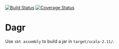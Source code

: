 [![Build Status](https://travis-ci.org/fulcrumgenomics/dagr.svg?branch=master)](https://travis-ci.org/fulcrumgenomics/dagr)
[![Coverage Status](https://coveralls.io/repos/fulcrumgenomics/dagr/badge.svg?branch=master)](https://coveralls.io/r/fulcrumgenomics/dagr?branch=master)

# Dagr

Use ```sbt assembly``` to build a jar in ```target/scala-2.11/```.
